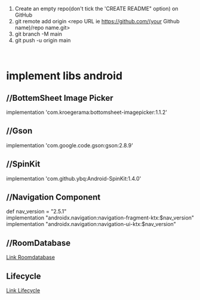 1. Create an empty repo(don't tick the 'CREATE README" option) on GitHub
2. git remote add origin <repo URL ie https://github.com/(your Github name)/repo name.git>
3. git branch -M main
4. git push -u origin main

<br/>
<h1> implement libs android </h1>
<h2> //BottemSheet Image Picker </h2>
implementation 'com.kroegerama:bottomsheet-imagepicker:1.1.2'

<h2> //Gson </h2>
implementation 'com.google.code.gson:gson:2.8.9'
  
<h2> //SpinKit </h2>
implementation 'com.github.ybq:Android-SpinKit:1.4.0'

<h2> //Navigation Component </h2>
def nav_version = "2.5.1" <br/>
implementation "androidx.navigation:navigation-fragment-ktx:$nav_version" <br/>
implementation "androidx.navigation:navigation-ui-ktx:$nav_version" <br/>

<h2> //RoomDatabase </h2>
<a href="https://developer.android.com/training/data-storage/room"> Link Roomdatabase </a>
  
<h2> Lifecycle </h2>
<a href="https://developer.android.com/jetpack/androidx/releases/lifecycle#declaring_dependencies"> Link Lifecycle </a>
